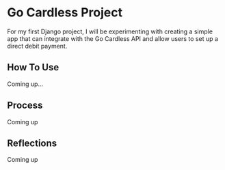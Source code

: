 # Go Cardless Project

For my first Django project, I will be experimenting with creating a simple app that can integrate with the Go Cardless API and allow users to set up a direct debit payment.

## How To Use
Coming up...

## Process
Coming up

## Reflections
Coming up
